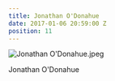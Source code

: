 ```yaml
---
title: Jonathan O'Donahue
date: 2017-01-06 20:59:00 Z
position: 11
---
```


![Jonathan O'Donahue.jpeg](/uploads/Jonathan%20O'Donahue.jpeg)

Jonathan O'Donahue